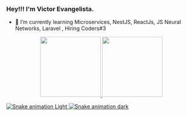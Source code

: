 ### Hey!!! I'm Victor Evangelista.


- 🌱 I’m currently learning Microservices, NestJS, ReactJs, JS Neural Networks, Laravel , Hiring Coders#3

<div align="center">
  <a href="https://github.com/victorcesae">
  <img height="160em" src="https://github-readme-stats.vercel.app/api?username=victorcesae&show_icons=true&theme=dracula&include_all_commits=true&count_private=true"/>
  <img height="160em" src="https://github-readme-stats.vercel.app/api/top-langs/?username=victorcesae&layout=compact&langs_count=7&theme=dracula"/>
</div>  
 
![Snake animation Light](https://github.com/victorcesae/victorcesae/blob/output/github-snake.svg#gh-light-mode-only)
![Snake animation dark](https://github.com/victorcesae/victorcesae/blob/output/github-snake-dark.svg#gh-dark-mode-only)
